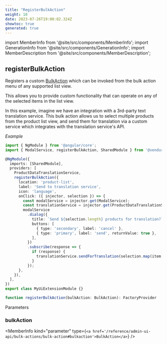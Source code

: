 ```yaml
---
title: "RegisterBulkAction"
weight: 10
date: 2023-07-26T19:00:02.324Z
showtoc: true
generated: true
---
```

<!-- This file was generated from the Vendure source. Do not modify. Instead, re-run the "docs:build" script -->
import MemberInfo from '@site/src/components/MemberInfo';
import GenerationInfo from '@site/src/components/GenerationInfo';
import MemberDescription from '@site/src/components/MemberDescription';


## registerBulkAction

<GenerationInfo sourceFile="packages/admin-ui/src/lib/core/src/providers/bulk-action-registry/register-bulk-action.ts" sourceLine="56" packageName="@vendure/admin-ui" since="1.8.0" />

Registers a custom <a href='/reference/admin-ui-api/bulk-actions/bulk-action#bulkaction'>BulkAction</a> which can be invoked from the bulk action menu
of any supported list view.

This allows you to provide custom functionality that can operate on any of the selected
items in the list view.

In this example, imagine we have an integration with a 3rd-party text translation service. This
bulk action allows us to select multiple products from the product list view, and send them for
translation via a custom service which integrates with the translation service's API.

*Example*

```ts
import { NgModule } from '@angular/core';
import { ModalService, registerBulkAction, SharedModule } from '@vendure/admin-ui/core';

@NgModule({
  imports: [SharedModule],
  providers: [
    ProductDataTranslationService,
    registerBulkAction({
      location: 'product-list',
      label: 'Send to translation service',
      icon: 'language',
      onClick: ({ injector, selection }) => {
        const modalService = injector.get(ModalService);
        const translationService = injector.get(ProductDataTranslationService);
        modalService
          .dialog({
            title: `Send ${selection.length} products for translation?`,
            buttons: [
              { type: 'secondary', label: 'cancel' },
              { type: 'primary', label: 'send', returnValue: true },
            ],
          })
          .subscribe(response => {
            if (response) {
              translationService.sendForTranslation(selection.map(item => item.productId));
            }
          });
      },
    }),
  ],
})
export class MyUiExtensionModule {}
```

```ts title="Signature"
function registerBulkAction(bulkAction: BulkAction): FactoryProvider
```
Parameters

### bulkAction

<MemberInfo kind="parameter" type={`<a href='/reference/admin-ui-api/bulk-actions/bulk-action#bulkaction'>BulkAction</a>`} />


